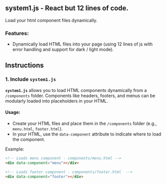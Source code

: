 
## system1.js - React but 12 lines of code.
Load your html component files dynamically.


### Features:
- Dynamically load HTML files into your page (using 12 lines of js with error handling and support for dark / light mode).
  
## Instructions

### 1. Include `system1.js`

**`system1.js`**  allows you to load HTML components dynamically from a `/components` folder.
Components like headers, footers, and menus can be modularly loaded into placeholders in your HTML.

#### Usage:
- Create your HTML files and place them in the `/components` folder (e.g., `menu.html`, `footer.html`).
- In your HTML, use the `data-component` attribute to indicate where to load the component.

Example:

```html
<!-- Loads menu component - components/menu.html -->
<div data-component="menu"></div>

<!-- Loads footer component - components/footer.html  -->
<div data-component="footer"></div>
